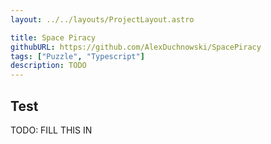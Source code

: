 ```yaml
---
layout: ../../layouts/ProjectLayout.astro

title: Space Piracy
githubURL: https://github.com/AlexDuchnowski/SpacePiracy
tags: ["Puzzle", "Typescript"]
description: TODO
---
```


## Test

TODO: FILL THIS IN
